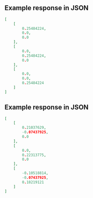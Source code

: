 ## Example response in JSON

```json
[
    [
        0.25484224, 
        0.0, 
        0.0
    ], 
    [
        0.0, 
        0.25484224, 
        0.0
    ], 
    [
        0.0, 
        0.0, 
        0.25484224
    ]
]
```

## Example response in JSON

```json
[
    [
        0.21037629, 
        -0.07437925, 
        0.0
    ], 
    [
        0.0, 
        0.22313775, 
        0.0
    ], 
    [
        -0.10518814, 
        -0.07437925, 
        0.18219121
    ]
]
```

